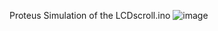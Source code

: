 Proteus Simulation of the LCDscroll.ino
![image](https://user-images.githubusercontent.com/76123992/121014814-21e51980-c7e6-11eb-87ad-40538dd2de5f.png)
